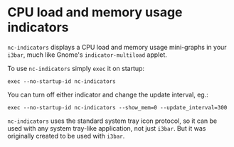 CPU load and memory usage indicators
====================================

`nc-indicators` displays a CPU load and memory usage mini-graphs in
your `i3bar`, much like Gnome's `indicator-multiload` applet.

To use `nc-indicators` simply `exec` it on startup:

```
exec --no-startup-id nc-indicators
```

You can turn off either indicator and change the update interval, eg.:

```
exec --no-startup-id nc-indicators --show_mem=0 --update_interval=300
```

`nc-indicators` uses the standard system tray icon protocol, so it
can be used with any system tray-like application, not just
`i3bar`. But it was originally created to be used with `i3bar`.
